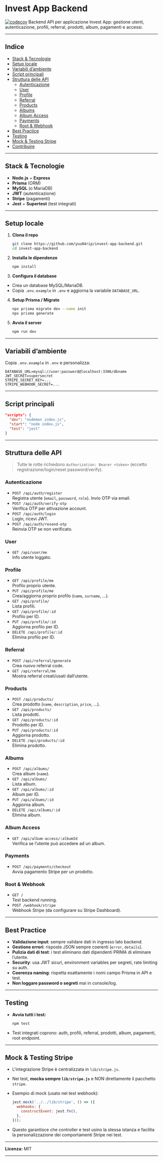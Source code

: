 # Invest App Backend
[![codecov](https://codecov.io/gh/yuu04rip/invest-app-backend/branch/main/graph/badge.svg)](https://codecov.io/gh/yuu04rip/invest-app-backend)
Backend API per applicazione Invest App: gestione utenti, autenticazione, profili, referral, prodotti, album, pagamenti e accessi.

---

## **Indice**
- [Stack & Tecnologie](#stack--tecnologie)
- [Setup locale](#setup-locale)
- [Variabili d’ambiente](#variabili-dambiente)
- [Script principali](#script-principali)
- [Struttura delle API](#struttura-delle-api)
  - [Autenticazione](#autenticazione)
  - [User](#user)
  - [Profile](#profile)
  - [Referral](#referral)
  - [Products](#products)
  - [Albums](#albums)
  - [Album Access](#album-access)
  - [Payments](#payments)
  - [Root & Webhook](#root--webhook)
- [Best Practice](#best-practice)
- [Testing](#testing)
- [Mock & Testing Stripe](#mock--testing-stripe)
- [Contribuire](#contribuire)

---

## Stack & Tecnologie

- **Node.js** + **Express**
- **Prisma** (ORM)
- **MySQL** (o MariaDB)
- **JWT** (autenticazione)
- **Stripe** (pagamenti)
- **Jest** + **Supertest** (test integrati)

---

## Setup locale

1. **Clona il repo**
   ```sh
   git clone https://github.com/yuu04rip/invest-app-backend.git
   cd invest-app-backend
   ```

2. **Installa le dipendenze**
   ```sh
   npm install
   ```

3. **Configura il database**
  - Crea un database MySQL/MariaDB.
  - Copia `.env.example` in `.env` e aggiorna la variabile `DATABASE_URL`.

4. **Setup Prisma / Migrate**
   ```sh
   npx prisma migrate dev --name init
   npx prisma generate
   ```

5. **Avvia il server**
   ```sh
   npm run dev
   ```

---

## Variabili d’ambiente

Copia `.env.example` in `.env` e personalizza:

```env
DATABASE_URL=mysql://user:password@localhost:3306/dbname
JWT_SECRET=supersecret
STRIPE_SECRET_KEY=...
STRIPE_WEBHOOK_SECRET=...
```

---

## Script principali

```json
"scripts": {
  "dev": "nodemon index.js",
  "start": "node index.js",
  "test": "jest"
}
```

---

## Struttura delle API

> Tutte le rotte richiedono `Authorization: Bearer <token>` (eccetto registrazione/login/reset password/verify).

### **Autenticazione**
- `POST /api/auth/register`  
  Registra utente (`email`, `password`, `role`). Invio OTP via email.
- `POST /api/auth/verify-otp`  
  Verifica OTP per attivazione account.
- `POST /api/auth/login`  
  Login, ricevi JWT.
- `POST /api/auth/resend-otp`  
  Reinvia OTP se non verificato.

### **User**
- `GET /api/user/me`  
  Info utente loggato.

### **Profile**
- `GET /api/profile/me`  
  Profilo proprio utente.
- `PUT /api/profile/me`  
  Crea/aggiorna proprio profilo (`name`, `surname`, ...).
- `GET /api/profile/`  
  Lista profili.
- `GET /api/profile/:id`  
  Profilo per ID.
- `PUT /api/profile/:id`  
  Aggiorna profilo per ID.
- `DELETE /api/profile/:id`  
  Elimina profilo per ID.

### **Referral**
- `POST /api/referral/generate`  
  Crea nuovo referral code.
- `GET /api/referral/me`  
  Mostra referral creati/usati dall’utente.

### **Products**
- `POST /api/products/`  
  Crea prodotto (`name`, `description`, `price`, ...).
- `GET /api/products/`  
  Lista prodotti.
- `GET /api/products/:id`  
  Prodotto per ID.
- `PUT /api/products/:id`  
  Aggiorna prodotto.
- `DELETE /api/products/:id`  
  Elimina prodotto.

### **Albums**
- `POST /api/albums/`  
  Crea album (`name`).
- `GET /api/albums/`  
  Lista album.
- `GET /api/albums/:id`  
  Album per ID.
- `PUT /api/albums/:id`  
  Aggiorna album.
- `DELETE /api/albums/:id`  
  Elimina album.

### **Album Access**
- `GET /api/album-access/:albumId`  
  Verifica se l’utente può accedere ad un album.

### **Payments**
- `POST /api/payments/checkout`  
  Avvia pagamento Stripe per un prodotto.

### **Root & Webhook**
- `GET /`  
  Test backend running.
- `POST /webhook/stripe`  
  Webhook Stripe (da configurare su Stripe Dashboard).

---

## Best Practice

- **Validazione input**: sempre validare dati in ingresso lato backend.
- **Gestione errori**: risposte JSON sempre coerenti (`error`, `details`).
- **Pulizia dati di test**: i test eliminano dati dipendenti PRIMA di eliminare l’utente.
- **Security**: usa JWT sicuri, environment variables per segreti, rate limiting su auth.
- **Coerenza naming**: rispetta esattamente i nomi campo Prisma in API e test.
- **Non loggare password o segreti** mai in console/log.

---

## Testing

- **Avvia tutti i test:**
  ```sh
  npm test
  ```
- Test integrati coprono: auth, profili, referral, prodotti, album, pagamenti, root endpoint.

---

## Mock & Testing Stripe

- L'integrazione Stripe è centralizzata in `lib/stripe.js`.
- Nei test, **mocka sempre `lib/stripe.js`** e NON direttamente il pacchetto `stripe`.
- Esempio di mock (usato nei test webhook):

    ```js
    jest.mock('../../lib/stripe', () => ({
      webhooks: {
        constructEvent: jest.fn(),
      },
    }));
    ```

- Questo garantisce che controller e test usino la stessa istanza e facilita la personalizzazione dei comportamenti Stripe nei test.

---

**Licenza:** MIT

---